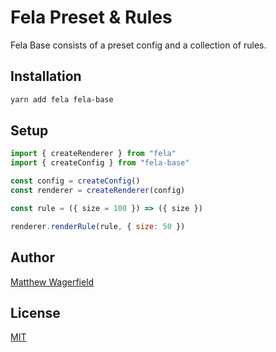 # Fela Preset & Rules

Fela Base consists of a preset config and a collection of rules.

## Installation

```bash
yarn add fela fela-base
```

## Setup

```js
import { createRenderer } from "fela"
import { createConfig } from "fela-base"

const config = createConfig()
const renderer = createRenderer(config)

const rule = ({ size = 100 }) => ({ size })

renderer.renderRule(rule, { size: 50 })
```

## Author

[Matthew Wagerfield][github]

## License

[MIT][mit]

[mit]: https://opensource.org/licenses/MIT
[github]: https://github.com/wagerfield
